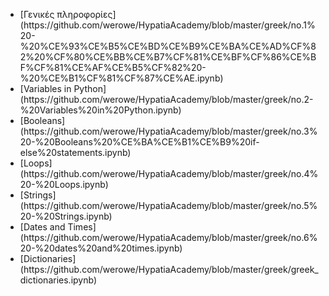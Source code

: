 
<ul>
 
 
<li> [Γενικές πληροφορίες](https://github.com/werowe/HypatiaAcademy/blob/master/greek/no.1%20-%20%CE%93%CE%B5%CE%BD%CE%B9%CE%BA%CE%AD%CF%82%20%CF%80%CE%BB%CE%B7%CF%81%CE%BF%CF%86%CE%BF%CF%81%CE%AF%CE%B5%CF%82%20-%20%CE%B1%CF%81%CF%87%CE%AE.ipynb) </li>

<li> [Variables in Python](https://github.com/werowe/HypatiaAcademy/blob/master/greek/no.2-%20Variables%20in%20Python.ipynb) </li>

<li> [Booleans](https://github.com/werowe/HypatiaAcademy/blob/master/greek/no.3%20-%20Booleans%20%CE%BA%CE%B1%CE%B9%20if-else%20statements.ipynb) </li>

<li> [Loops](https://github.com/werowe/HypatiaAcademy/blob/master/greek/no.4%20-%20Loops.ipynb) </li>

<li> [Strings](https://github.com/werowe/HypatiaAcademy/blob/master/greek/no.5%20-%20Strings.ipynb) </li>

<li> [Dates and Times](https://github.com/werowe/HypatiaAcademy/blob/master/greek/no.6%20-%20dates%20and%20times.ipynb) </li>

<li> [Dictionaries](https://github.com/werowe/HypatiaAcademy/blob/master/greek/greek_dictionaries.ipynb) </li>

  </ul>
